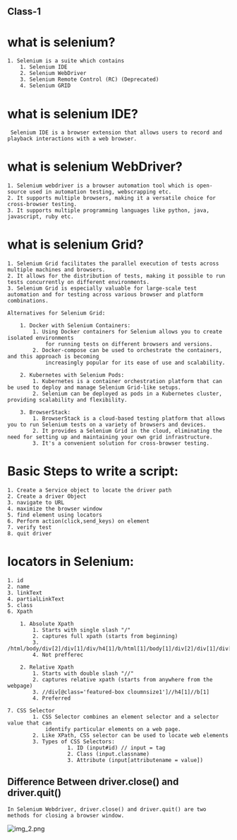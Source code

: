 ## Class-1
# what is selenium?
    1. Selenium is a suite which contains
        1. Selenium IDE
        2. Selenium WebDriver
        3. Selenium Remote Control (RC) (Deprecated)
        4. Selenium GRID

# what is selenium IDE?
     Selenium IDE is a browser extension that allows users to record and playback interactions with a web browser.
    
# what is selenium WebDriver?
    1. Selenium webdriver is a browser automation tool which is open-source used in automation testing, webscrapping etc.
    2. It supports multiple browsers, making it a versatile choice for cross-browser testing.
    3. It supports multiple programming languages like python, java, javascript, ruby etc.

# what is selenium Grid?
    1. Selenium Grid facilitates the parallel execution of tests across multiple machines and browsers. 
    2. It allows for the distribution of tests, making it possible to run tests concurrently on different environments.
    3. Selenium Grid is especially valuable for large-scale test automation and for testing across various browser and platform combinations.

    Alternatives for Selenium Grid:

        1. Docker with Selenium Containers:
            1. Using Docker containers for Selenium allows you to create isolated environments 
                for running tests on different browsers and versions. 
            2. Docker-compose can be used to orchestrate the containers, and this approach is becoming 
                increasingly popular for its ease of use and scalability.

        2. Kubernetes with Selenium Pods:
            1. Kubernetes is a container orchestration platform that can be used to deploy and manage Selenium Grid-like setups. 
            2. Selenium can be deployed as pods in a Kubernetes cluster, providing scalability and flexibility.

        3. BrowserStack:
            1. BrowserStack is a cloud-based testing platform that allows you to run Selenium tests on a variety of browsers and devices. 
            2. It provides a Selenium Grid in the cloud, eliminating the need for setting up and maintaining your own grid infrastructure. 
            3. It's a convenient solution for cross-browser testing.

    
# Basic Steps to write a script:
    1. Create a Service object to locate the driver path
    2. Create a driver Object
    3. navigate to URL
    4. maximize the browser window
    5. find element using locators
    6. Perform action(click,send_keys) on element 
    7. verify test
    8. quit driver

# locators in Selenium:
    1. id
    2. name
    3. linkText
    4. partialLinkText
    5. class
    6. Xpath

        1. Absolute Xpath
            1. Starts with single slash "/"
            2. captures full xpath (starts from beginning)
            3. /html/body/div[2]/div[1]/div/h4[1]/b/html[1]/body[1]/div[2]/div[1]/div[1]/h4[1]/b[1]
            4. Not prefferec

        2. Relative Xpath
            1. Starts with double slash "//"
            2. captures relative xpath (starts from anywhere from the webpage)
            3. //div[@class='featured-box cloumnsize1']//h4[1]//b[1]
            4. Preferred

    7. CSS Selector
            1. CSS Selector combines an element selector and a selector value that can 
                identify particular elements on a web page.
            2. Like XPath, CSS selector can be used to locate web elements
            3. Types of CSS Selectors:
                       1. ID (input#id) // input = tag
                       2. Class (input.classname)
                       3. Attribute (input[attributename = value])
                       

## Difference Between driver.close() and driver.quit()

    In Selenium Webdriver, driver.close() and driver.quit() are two methods for closing a browser window.
![img_2.png](img_2.png)


